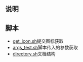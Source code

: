 说明
---

## 脚本

- [get_icon.sh](get_icon.sh)提交图标获取
- [args_test.sh](args_test.sh)脚本传入的参数获取
- [directory.sh](directory.sh)文档结构
